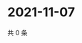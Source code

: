 # 2021-11-07

共 0 条

<!-- BEGIN WEIBO -->
<!-- 最后更新时间 Sun Nov 07 2021 05:07:11 GMT+0800 (China Standard Time) -->

<!-- END WEIBO -->
